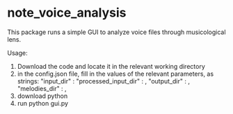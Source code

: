 # note_voice_analysis
This package runs a simple GUI to analyze voice files through musicological lens.

Usage:
1. Download the code and locate it in the relevant working directory
2. in the config.json file, fill in the values of the relevant parameters, as strings:
     "input_dir" : <path of directory where input wav files are located>
    "processed_input_dir" : <path of directory where interim calculations will be stored>,
    "output_dir" : <path of directory where output graphs will be written>,
    "melodies_dir" : <path of directory where melodies generated by the algorithm will be stored>,
3. download python
4. run python gui.py
